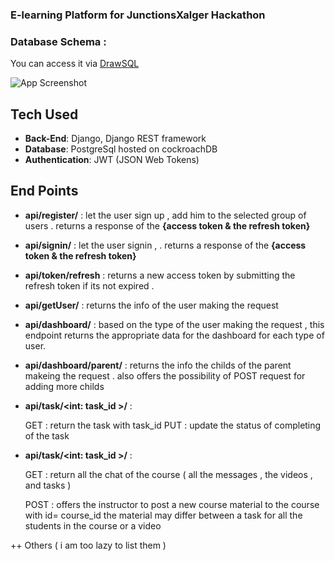 ### E-learning Platform for JunctionsXalger Hackathon

### Database Schema : 
You can access it via [DrawSQL](https://drawsql.app/teams/safi-2/diagrams/junction)

![App Screenshot](https://i.ibb.co/0Kmp0CQ/junction-schema.png)

## Tech Used

- **Back-End**: Django, Django REST framework
- **Database**: PostgreSql hosted on cockroachDB
- **Authentication**: JWT (JSON Web Tokens)

## End Points

- **api/register/** :
  let the user sign up , add him to the selected group of users . returns a response of the **{access token & the refresh token}**
- **api/signin/** :
  let the user signin , . returns a response of the **{access token & the refresh token}**

- **api/token/refresh** :
  returns a new access token by submitting the refresh token if its not expired .

- **api/getUser/** :
  returns the info of the user making the request

- **api/dashboard/** :
  based on the type of the user making the request , this endpoint returns the appropriate data for the dashboard for each type of user.

- **api/dashboard/parent/** :
  returns the info the childs of the parent makeing the request . also offers the possibility of POST request for adding more childs

- **api/task/<int: task_id >/** :

  GET : return the task with task_id
  PUT : update the status of completing of the task

- **api/task/<int: task_id >/** :

  GET : return all the chat of the course (
  all the messages , the videos , and tasks
  )

  POST : offers the instructor to post a new course material to the course with id= course_id
  the material may differ between a task for all the students in the course or a video

++ Others ( i am too lazy to list them )
